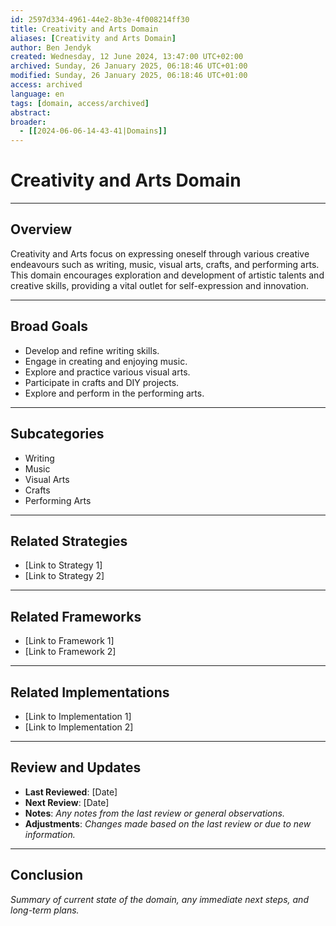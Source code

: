 ```yaml
---
id: 2597d334-4961-44e2-8b3e-4f008214ff30
title: Creativity and Arts Domain
aliases: [Creativity and Arts Domain]
author: Ben Jendyk
created: Wednesday, 12 June 2024, 13:47:00 UTC+02:00
archived: Sunday, 26 January 2025, 06:18:46 UTC+01:00
modified: Sunday, 26 January 2025, 06:18:46 UTC+01:00
access: archived 
language: en
tags: [domain, access/archived]
abstract:
broader:
  - [[2024-06-06-14-43-41|Domains]]
---
```


# Creativity and Arts Domain

--- 

## Overview

Creativity and Arts focus on expressing oneself through various creative endeavours such as writing, music, visual arts, crafts, and performing arts. This domain encourages exploration and development of artistic talents and creative skills, providing a vital outlet for self-expression and innovation.

--- 

## Broad Goals

- Develop and refine writing skills.
- Engage in creating and enjoying music.
- Explore and practice various visual arts.
- Participate in crafts and DIY projects.
- Explore and perform in the performing arts.

--- 

## Subcategories

- Writing
- Music
- Visual Arts
- Crafts
- Performing Arts

--- 

## Related Strategies

- [Link to Strategy 1]
- [Link to Strategy 2]

--- 

## Related Frameworks

- [Link to Framework 1]
- [Link to Framework 2]

--- 

## Related Implementations

- [Link to Implementation 1]
- [Link to Implementation 2]

---

## Review and Updates

- **Last Reviewed**: [Date] 
- **Next Review**: [Date] 
- **Notes**: *Any notes from the last review or general observations.* 
- **Adjustments**: *Changes made based on the last review or due to new information.*

--- 

## Conclusion

*Summary of current state of the domain, any immediate next steps, and long-term plans.*
